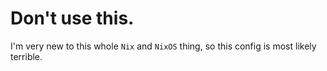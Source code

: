 # Don't use this.

I'm very new to this whole `Nix` and `NixOS` thing, so this config is most likely terrible.
